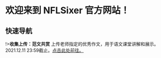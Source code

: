 # 欢迎来到 NFLSixer 官方网站！

## 快速导航

!>**收集上传：范文共赏**	
上传老师指定的优秀作文，用于语文课堂讲解和展示。2021.12.11 23:59截止。[点击此处前往。](https://nflsixer.top/#/writing/upload)
